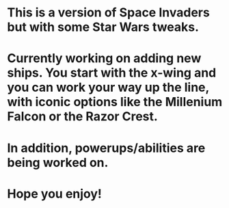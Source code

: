 # This is a version of Space Invaders but with some Star Wars tweaks.

# Currently working on adding new ships. You start with the x-wing and you can work your way up the line, with iconic options like the Millenium Falcon or the Razor Crest.

# In addition, powerups/abilities are being worked on.


# Hope you enjoy!
